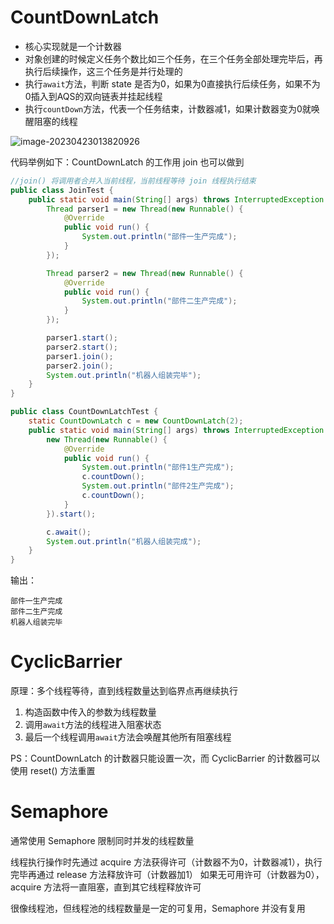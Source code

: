 # CountDownLatch

- 核心实现就是一个计数器
- 对象创建的时候定义任务个数比如三个任务，在三个任务全部处理完毕后，再执行后续操作，这三个任务是并行处理的
- 执行`await`方法，判断 state 是否为0，如果为0直接执行后续任务，如果不为0插入到AQS的双向链表并挂起线程
- 执行`countDown`方法，代表一个任务结束，计数器减1，如果计数器变为0就唤醒阻塞的线程

![image-20230423013820926](C:\backup\assets\image-20230423013820926.png)

代码举例如下：CountDownLatch 的工作用 join 也可以做到

```java
//join() 将调用者合并入当前线程，当前线程等待 join 线程执行结束
public class JoinTest {
    public static void main(String[] args) throws InterruptedException {
        Thread parser1 = new Thread(new Runnable() {
            @Override
            public void run() {
                System.out.println("部件一生产完成");
            }
        });

        Thread parser2 = new Thread(new Runnable() {
            @Override
            public void run() {
                System.out.println("部件二生产完成");
            }
        });

        parser1.start();
        parser2.start();
        parser1.join();
        parser2.join();
        System.out.println("机器人组装完毕");
    }
}

public class CountDownLatchTest {
    static CountDownLatch c = new CountDownLatch(2);
    public static void main(String[] args) throws InterruptedException {
        new Thread(new Runnable() {
            @Override
            public void run() {
                System.out.println("部件1生产完成");
                c.countDown();
                System.out.println("部件2生产完成");
                c.countDown();
            }
        }).start();

        c.await();
        System.out.println("机器人组装完成");
    }
}
```

输出：

```
部件一生产完成
部件二生产完成
机器人组装完毕
```

# CyclicBarrier

原理：多个线程等待，直到线程数量达到临界点再继续执行

1. 构造函数中传入的参数为线程数量
1. 调用`await`方法的线程进入阻塞状态
1. 最后一个线程调用`await`方法会唤醒其他所有阻塞线程

PS：CountDownLatch 的计数器只能设置一次，而 CyclicBarrier 的计数器可以使用 reset() 方法重置

# Semaphore

通常使用 Semaphore 限制同时并发的线程数量

线程执行操作时先通过 acquire 方法获得许可（计数器不为0，计数器减1），执行完毕再通过 release 方法释放许可（计数器加1）
如果无可用许可（计数器为0），acquire 方法将一直阻塞，直到其它线程释放许可

很像线程池，但线程池的线程数量是一定的可复用，Semaphore 并没有复用